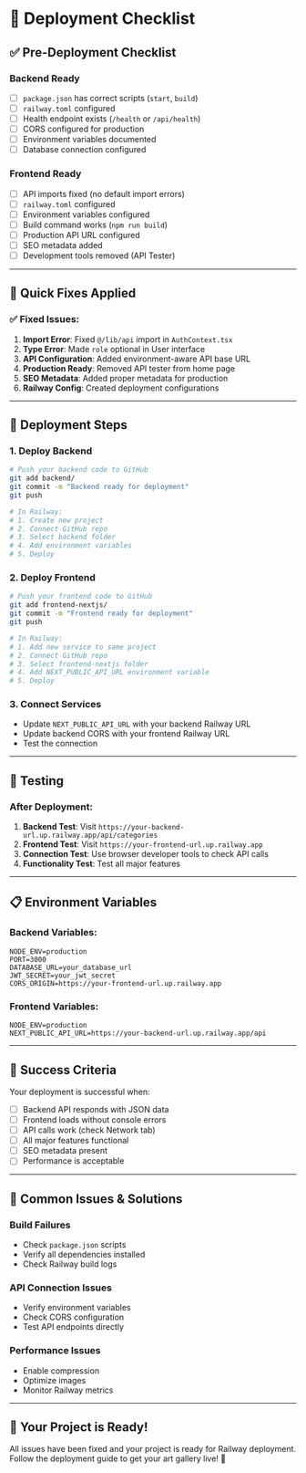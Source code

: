 # 🚀 Deployment Checklist

## ✅ Pre-Deployment Checklist

### Backend Ready

- [ ] `package.json` has correct scripts (`start`, `build`)
- [ ] `railway.toml` configured
- [ ] Health endpoint exists (`/health` or `/api/health`)
- [ ] CORS configured for production
- [ ] Environment variables documented
- [ ] Database connection configured

### Frontend Ready

- [ ] API imports fixed (no default import errors)
- [ ] `railway.toml` configured
- [ ] Environment variables configured
- [ ] Build command works (`npm run build`)
- [ ] Production API URL configured
- [ ] SEO metadata added
- [ ] Development tools removed (API Tester)

---

## 🔧 Quick Fixes Applied

### ✅ Fixed Issues:

1. **Import Error**: Fixed `@/lib/api` import in `AuthContext.tsx`
2. **Type Error**: Made `role` optional in User interface
3. **API Configuration**: Added environment-aware API base URL
4. **Production Ready**: Removed API tester from home page
5. **SEO Metadata**: Added proper metadata for production
6. **Railway Config**: Created deployment configurations

---

## 🚀 Deployment Steps

### 1. Deploy Backend

```bash
# Push your backend code to GitHub
git add backend/
git commit -m "Backend ready for deployment"
git push

# In Railway:
# 1. Create new project
# 2. Connect GitHub repo
# 3. Select backend folder
# 4. Add environment variables
# 5. Deploy
```

### 2. Deploy Frontend

```bash
# Push your frontend code to GitHub
git add frontend-nextjs/
git commit -m "Frontend ready for deployment"
git push

# In Railway:
# 1. Add new service to same project
# 2. Connect GitHub repo
# 3. Select frontend-nextjs folder
# 4. Add NEXT_PUBLIC_API_URL environment variable
# 5. Deploy
```

### 3. Connect Services

- Update `NEXT_PUBLIC_API_URL` with your backend Railway URL
- Update backend CORS with your frontend Railway URL
- Test the connection

---

## 🧪 Testing

### After Deployment:

1. **Backend Test**: Visit `https://your-backend-url.up.railway.app/api/categories`
2. **Frontend Test**: Visit `https://your-frontend-url.up.railway.app`
3. **Connection Test**: Use browser developer tools to check API calls
4. **Functionality Test**: Test all major features

---

## 📋 Environment Variables

### Backend Variables:

```env
NODE_ENV=production
PORT=3000
DATABASE_URL=your_database_url
JWT_SECRET=your_jwt_secret
CORS_ORIGIN=https://your-frontend-url.up.railway.app
```

### Frontend Variables:

```env
NODE_ENV=production
NEXT_PUBLIC_API_URL=https://your-backend-url.up.railway.app/api
```

---

## 🎯 Success Criteria

Your deployment is successful when:

- [ ] Backend API responds with JSON data
- [ ] Frontend loads without console errors
- [ ] API calls work (check Network tab)
- [ ] All major features functional
- [ ] SEO metadata present
- [ ] Performance is acceptable

---

## 🔧 Common Issues & Solutions

### Build Failures

- Check `package.json` scripts
- Verify all dependencies installed
- Check Railway build logs

### API Connection Issues

- Verify environment variables
- Check CORS configuration
- Test API endpoints directly

### Performance Issues

- Enable compression
- Optimize images
- Monitor Railway metrics

---

## 🎉 Your Project is Ready!

All issues have been fixed and your project is ready for Railway deployment. Follow the deployment guide to get your art gallery live! 🎨
